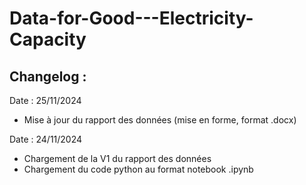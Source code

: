 # Data-for-Good---Electricity-Capacity



## Changelog :

Date : 25/11/2024

- Mise à jour du rapport des données (mise en forme, format .docx)


Date : 24/11/2024
- Chargement de la V1 du rapport des données
- Chargement du code python au format notebook .ipynb
